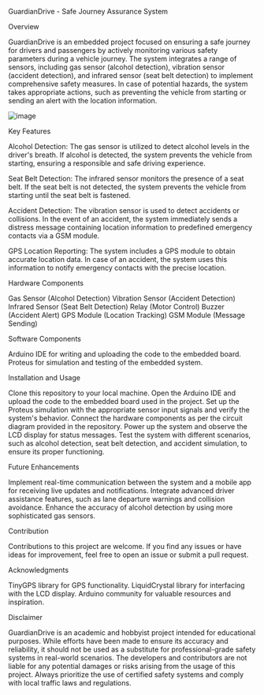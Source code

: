 GuardianDrive - Safe Journey Assurance System

Overview

GuardianDrive is an embedded project focused on ensuring a safe journey for drivers and passengers by actively monitoring various safety parameters during a vehicle journey. The system integrates a range of sensors, including gas sensor (alcohol detection), vibration sensor (accident detection), and infrared sensor (seat belt detection) to implement comprehensive safety measures. In case of potential hazards, the system takes appropriate actions, such as preventing the vehicle from starting or sending an alert with the location information.


![image](https://github.com/venkatesh182002/Safe_Journey_Assurance_System/assets/74310227/1c62d395-e85b-421b-8445-5ac84cebb438)


Key Features

Alcohol Detection: The gas sensor is utilized to detect alcohol levels in the driver's breath. If alcohol is detected, the system prevents the vehicle from starting, ensuring a responsible and safe driving experience.

Seat Belt Detection: The infrared sensor monitors the presence of a seat belt. If the seat belt is not detected, the system prevents the vehicle from starting until the seat belt is fastened.

Accident Detection: The vibration sensor is used to detect accidents or collisions. In the event of an accident, the system immediately sends a distress message containing location information to predefined emergency contacts via a GSM module.

GPS Location Reporting: The system includes a GPS module to obtain accurate location data. In case of an accident, the system uses this information to notify emergency contacts with the precise location.

Hardware Components

Gas Sensor (Alcohol Detection)
Vibration Sensor (Accident Detection)
Infrared Sensor (Seat Belt Detection)
Relay (Motor Control)
Buzzer (Accident Alert)
GPS Module (Location Tracking)
GSM Module (Message Sending)

Software Components

Arduino IDE for writing and uploading the code to the embedded board.
Proteus for simulation and testing of the embedded system.

Installation and Usage

Clone this repository to your local machine.
Open the Arduino IDE and upload the code to the embedded board used in the project.
Set up the Proteus simulation with the appropriate sensor input signals and verify the system's behavior.
Connect the hardware components as per the circuit diagram provided in the repository.
Power up the system and observe the LCD display for status messages.
Test the system with different scenarios, such as alcohol detection, seat belt detection, and accident simulation, to ensure its proper functioning.

Future Enhancements

Implement real-time communication between the system and a mobile app for receiving live updates and notifications.
Integrate advanced driver assistance features, such as lane departure warnings and collision avoidance.
Enhance the accuracy of alcohol detection by using more sophisticated gas sensors.


Contribution

Contributions to this project are welcome. If you find any issues or have ideas for improvement, feel free to open an issue or submit a pull request.


Acknowledgments

TinyGPS library for GPS functionality.
LiquidCrystal library for interfacing with the LCD display.
Arduino community for valuable resources and inspiration.


Disclaimer

GuardianDrive is an academic and hobbyist project intended for educational purposes. While efforts have been made to ensure its accuracy and reliability, it should not be used as a substitute for professional-grade safety systems in real-world scenarios. The developers and contributors are not liable for any potential damages or risks arising from the usage of this project. Always prioritize the use of certified safety systems and comply with local traffic laws and regulations.
